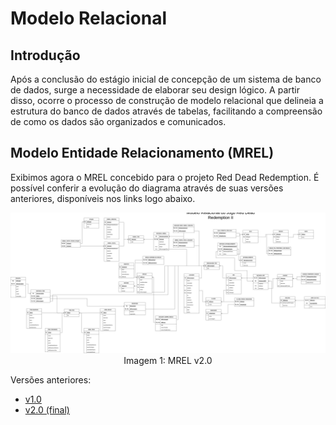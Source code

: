 # Modelo Relacional

## Introdução

Após a conclusão do estágio inicial de concepção de um sistema de banco de dados, surge a necessidade de elaborar seu design lógico. A partir disso, ocorre o processo de construção de modelo relacional que delineia a estrutura do banco de dados através de tabelas, facilitando a compreensão de como os dados são organizados e comunicados.

## Modelo Entidade Relacionamento (MREL)

Exibimos agora o MREL concebido para o projeto Red Dead Redemption. É possível conferir a evolução do diagrama através de suas versões anteriores, disponíveis nos links logo abaixo.

<div align="center">
    <img src="/entregas/entrega1/MREL/MREL.png">
    Imagem 1: MREL v2.0
</div>

Versões anteriores:

- [v1.0](/entregas/entrega1/MREL/anteriores/MREL_v1.png)
- [v2.0 (final)](/entregas/entrega1/MREL/MREL.png)